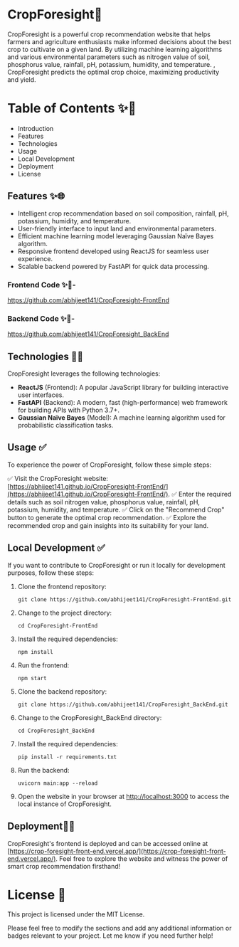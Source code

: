 # CropForesight🌾


CropForesight is a powerful crop recommendation website that helps farmers and agriculture enthusiasts make informed decisions about the best crop to cultivate on a given land. By utilizing machine learning algorithms and various environmental parameters such as nitrogen value of soil, phosphorus value, rainfall, pH, potassium, humidity, and temperature. , CropForesight predicts the optimal crop choice, maximizing productivity and yield.

# Table of Contents ✨📑
- Introduction
- Features
- Technologies
- Usage
- Local Development
- Deployment
- License

## Features ✨🌐

- Intelligent crop recommendation based on soil composition, rainfall, pH, potassium, humidity, and temperature.
- User-friendly interface to input land and environmental parameters.
- Efficient machine learning model leveraging Gaussian Naïve Bayes algorithm.
- Responsive frontend developed using ReactJS for seamless user experience.
- Scalable backend powered by FastAPI for quick data processing.

### Frontend Code ✨🔢-  
 https://github.com/abhijeet141/CropForesight-FrontEnd 

### Backend Code ✨🔢-    
 https://github.com/abhijeet141/CropForesight_BackEnd


## Technologies 👨‍🔧

CropForesight leverages the following technologies:

- **ReactJS** (Frontend): A popular JavaScript library for building interactive user interfaces.
- **FastAPI** (Backend): A modern, fast (high-performance) web framework for building APIs with Python 3.7+.
- **Gaussian Naïve Bayes** (Model): A machine learning algorithm used for probabilistic classification tasks.



## Usage ✅

To experience the power of CropForesight, follow these simple steps:

✅ Visit the CropForesight website: [https://abhijeet141.github.io/CropForesight-FrontEnd/](https://abhijeet141.github.io/CropForesight-FrontEnd/).
✅ Enter the required details such as soil nitrogen value, phosphorus value, rainfall, pH, potassium, humidity, and temperature.
✅ Click on the "Recommend Crop" button to generate the optimal crop recommendation.
✅ Explore the recommended crop and gain insights into its suitability for your land.

## Local Development ✅

If you want to contribute to CropForesight or run it locally for development purposes, follow these steps:

1. Clone the frontend repository:

   ```
   git clone https://github.com/abhijeet141/CropForesight-FrontEnd.git
   ```

2. Change to the project directory:

   ```
   cd CropForesight-FrontEnd
   ```

3. Install the required dependencies:

   ```
   npm install
   ```

4. Run the frontend:

   ```
   npm start
   ```

5. Clone the backend repository:

   ```
   git clone https://github.com/abhijeet141/CropForesight_BackEnd.git
   ```

6. Change to the CropForesight_BackEnd directory:

   ```
   cd CropForesight_BackEnd
   ```

7. Install the required dependencies:

   ```
   pip install -r requirements.txt
   ```

8. Run the backend:

   ```
   uvicorn main:app --reload
   ```

9. Open the website in your browser at [http://localhost:3000](http://localhost:3000) to access the local instance of CropForesight.

## Deployment🚀🚀

CropForesight's frontend is deployed and can be accessed online at [https://crop-foresight-front-end.vercel.app/](https://crop-foresight-front-end.vercel.app/). Feel free to explore the website and witness the power of smart crop recommendation firsthand!


# License 🪪
This project is licensed under the MIT License.

Please feel free to modify the sections and add any additional information or badges relevant to your project. Let me know if you need further help!















